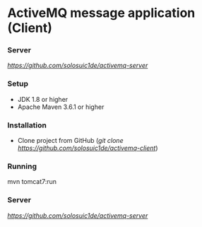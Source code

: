 # ActiveMQ message application (Client)

### Server
_https://github.com/solosuic1de/activemq-server_
### Setup 
* JDK 1.8 or higher
* Apache Maven 3.6.1 or higher

### Installation
* Clone project from GitHub (_git clone https://github.com/solosuic1de/activemq-client_)

### Running
mvn tomcat7:run

### Server
_https://github.com/solosuic1de/activemq-server_


